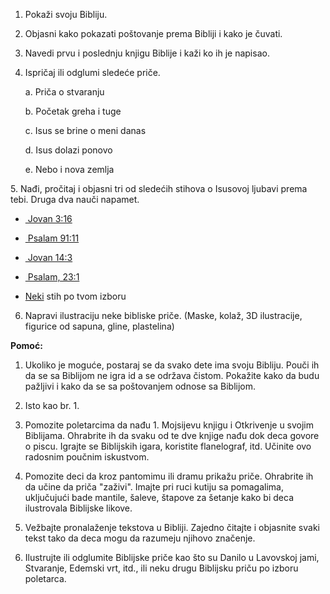 1.  Pokaži svoju Bibliju.

2.  Objasni kako pokazati poštovanje prema Bibliji i kako je čuvati.

3.  Navedi prvu i poslednju knjigu Biblije i kaži ko ih je napisao.

4.  Ispričaj ili odglumi sledeće priče.

    a.  Priča o stvaranju

    b.  Početak greha i tuge

    c.  Isus se brine o meni danas

    d.  Isus dolazi ponovo

    e.  Nebo i nova zemlja

5\. Nađi, pročitaj i objasni tri od sledećih stihova o Isusovoj ljubavi
prema tebi. Druga dva nauči napamet.

-   [ Jovan
    3:16](http://en.wikibooks.org/wiki/Adventist_Adventurer_Awards/Bible_I#John_3:16)

-   [ Psalam
    91:11](http://en.wikibooks.org/wiki/Adventist_Adventurer_Awards/Bible_I#Psalms_91:11)

-   [ Jovan
    14:3](http://en.wikibooks.org/wiki/Adventist_Adventurer_Awards/Bible_I#John_14:3)

-   [ Psalam,
    23:1](http://en.wikibooks.org/wiki/Adventist_Adventurer_Awards/Bible_I#Psalms_23:1)

-   [Neki](http://en.wikibooks.org/wiki/Adventist_Adventurer_Awards/Bible_I#Your_Choice)
    stih po tvom izboru

6.  Napravi ilustraciju neke bibliske priče. (Maske, kolaž, 3D
    ilustracije, figurice od sapuna, gline, plastelina)

**Pomoć:**

1.  Ukoliko je moguće, postaraj se da svako dete ima svoju Bibliju.
    Pouči ih da se sa Biblijom ne igra id a se održava čistom. Pokažite
    kako da budu pažljivi i kako da se sa poštovanjem odnose sa
    Biblijom.

2.  Isto kao br. 1.

3.  Pomozite poletarcima da nađu 1. Mojsijevu knjigu i Otkrivenje u
    svojim Biblijama. Ohrabrite ih da svaku od te dve knjige nađu dok
    deca govore o piscu. Igrajte se Biblijskih igara, koristite
    flanelograf, itd. Učinite ovo radosnim poučnim iskustvom.

4.  Pomozite deci da kroz pantomimu ili dramu prikažu priče. Ohrabrite
    ih da učine da priča "zaživi". Imajte pri ruci kutiju sa pomagalima,
    uključujući bade mantile, šaleve, štapove za šetanje kako bi deca
    ilustrovala Biblijske likove.

5.  Vežbajte pronalaženje tekstova u Bibliji. Zajedno čitajte i
    objasnite svaki tekst tako da deca mogu da razumeju njihovo
    značenje.

6.  Ilustrujte ili odglumite Biblijske priče kao što su Danilo u
    Lavovskoj jami, Stvaranje, Edemski vrt, itd., ili neku drugu
    Biblijsku priču po izboru poletarca.
